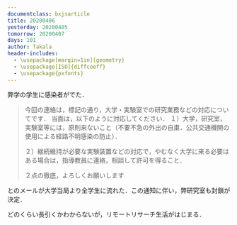 ```yaml
---
documentclass: bxjsarticle
title: 20200406
yesterday: 20200405
tomorrow: 20200407
days: 101
author: Takala
header-includes:
  - \usepackage[margin=1in]{geometry}
  - \usepackage[ISO]{diffcoeff}
  - \usepackage{pxfonts}
---
```



弊学の学生に感染者がでた．


>今回の連絡は，標記の通り，大学・実験室での研究業務などの対応についてです．
>当面は，以下のように対応してください．
>１）大学，研究室，実験室等には，原則来ないこと（不要不急の外出の自粛．公共交通機関の使用による経路不明感染の防止）．
>
>２）継続維持が必要な実験装置などの対応で，やむなく大学に来る必要はある場合は，指導教員に連絡，相談して許可を得ること．
>
>２点の徹底，よろしくお願いします


とのメールが大学当局より全学生に流れた．この通知に伴い，弊研究室も封鎖が決定．


どのくらい長引くかわからないが，リモートリサーチ生活がはじまる．
